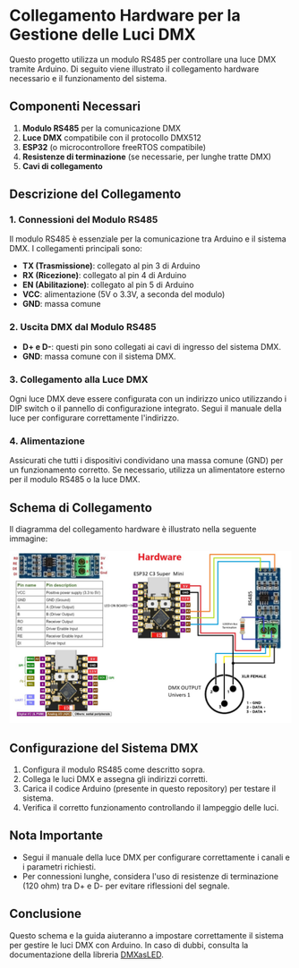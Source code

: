 # Collegamento Hardware per la Gestione delle Luci DMX

Questo progetto utilizza un modulo RS485 per controllare una luce DMX tramite Arduino. Di seguito viene illustrato il collegamento hardware necessario e il funzionamento del sistema.
## Componenti Necessari

1. **Modulo RS485** per la comunicazione DMX
2. **Luce DMX** compatibile con il protocollo DMX512
3. **ESP32** (o microcontrollore freeRTOS compatibile)
4. **Resistenze di terminazione** (se necessarie, per lunghe tratte DMX)
5. **Cavi di collegamento**

## Descrizione del Collegamento

### 1. Connessioni del Modulo RS485

Il modulo RS485 è essenziale per la comunicazione tra Arduino e il sistema DMX. I collegamenti principali sono:

- **TX (Trasmissione)**: collegato al pin 3 di Arduino
- **RX (Ricezione)**: collegato al pin 4 di Arduino
- **EN (Abilitazione)**: collegato al pin 5 di Arduino
- **VCC**: alimentazione (5V o 3.3V, a seconda del modulo)
- **GND**: massa comune

### 2. Uscita DMX dal Modulo RS485

- **D+ e D-**: questi pin sono collegati ai cavi di ingresso del sistema DMX.
- **GND**: massa comune con il sistema DMX.

### 3. Collegamento alla Luce DMX

Ogni luce DMX deve essere configurata con un indirizzo unico utilizzando i DIP switch o il pannello di configurazione integrato. Segui il manuale della luce per configurare correttamente l'indirizzo.

### 4. Alimentazione

Assicurati che tutti i dispositivi condividano una massa comune (GND) per un funzionamento corretto. Se necessario, utilizza un alimentatore esterno per il modulo RS485 o la luce DMX.

## Schema di Collegamento

Il diagramma del collegamento hardware è illustrato nella seguente immagine:

![Schema Collegamento Hardware](https://github.com/AlessioSavelli/DMXasLED/blob/main/Schema.jpg?raw=true)

## Configurazione del Sistema DMX

1. Configura il modulo RS485 come descritto sopra.
2. Collega le luci DMX e assegna gli indirizzi corretti.
3. Carica il codice Arduino (presente in questo repository) per testare il sistema.
4. Verifica il corretto funzionamento controllando il lampeggio delle luci.

## Nota Importante

- Segui il manuale della luce DMX per configurare correttamente i canali e i parametri richiesti.
- Per connessioni lunghe, considera l'uso di resistenze di terminazione (120 ohm) tra D+ e D- per evitare riflessioni del segnale.

## Conclusione

Questo schema e la guida aiuteranno a impostare correttamente il sistema per gestire le luci DMX con Arduino. In caso di dubbi, consulta la documentazione della libreria [DMXasLED](https://github.com/AlessioSavelli/DMXasLED).
